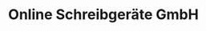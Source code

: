 ---
title: "Online Schreibgeräte GmbH"
url: /neumarkt-in-der-oberpfalz/online-schreibgeraete-gmbh/
shop: Katalog
---